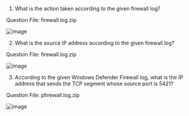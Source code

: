 1. What is the action taken according to the given firewall log?

Question File: firewall.log.zip

![image](https://github.com/user-attachments/assets/c9bee253-0e7e-4d9f-874c-5a44bb9fed36)

2. What is the source IP address according to the given firewall log?

Question File: firewall.log.zip

![image](https://github.com/user-attachments/assets/20c05f1d-cedc-430b-b143-79fb83bc97e4)


3. According to the given Windows Defender Firewall log, what is the IP address that sends the TCP segment whose source port is 5421?

Question File: pfirewall.log.zip


![image](https://github.com/user-attachments/assets/8ec32023-b74a-4103-b254-ae75b0132fa8)
